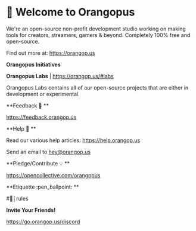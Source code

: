 # 👋 Welcome to Orangopus

We're an open-source non-profit development studio working on making tools for creators, streamers, gamers & beyond. Completely 100% free and open-source.

Find out more at: https://orangop.us

**__Orangopus Initiatives__**

**Orangopus Labs** | https://orangop.us/#labs 

Orangopus Labs contains all of our open-source projects that are either in development or experimental. 

**Feedback :loudspeaker:  **

https://feedback.orangop.us

**Help :wave: **

Read our various help articles: https://help.orangop.us

Send an email to hey@orangop.us

**Pledge/Contribute :bulb: **

https://opencollective.com/orangopus

**Etiquette :pen_ballpoint: **

#📰│rules 

**Invite Your Friends!**

https://go.orangop.us/discord
